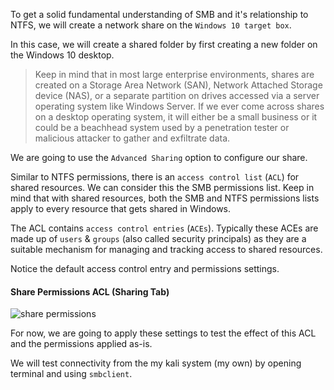 To get a solid fundamental understanding of SMB and it's relationship to NTFS, we will create a network share on the `Windows 10 target box`.

In this case, we will create a shared folder by first creating a new folder on the Windows 10 desktop.

>Keep in mind that in most large enterprise environments, shares are created on a Storage Area Network (SAN), Network Attached Storage device (NAS), or a separate partition on drives accessed via a server operating system like Windows Server.
>If we ever come across shares on a desktop operating system, it will either be a small business or it could be a beachhead system used by a penetration tester or malicious attacker to gather and exfiltrate data.

We are going to use the `Advanced Sharing` option to configure our share.

Similar to NTFS permissions, there is an `access control list` (`ACL`) for shared resources. 
We can consider this the SMB permissions list. Keep in mind that with shared resources, both the SMB and NTFS permissions lists apply to every resource that gets shared in Windows.

The ACL contains `access control entries` (`ACEs`). Typically these ACEs are made up of `users` & `groups` (also called security principals) as they are a suitable mechanism for managing and tracking access to shared resources.


Notice the default access control entry and permissions settings.

#### Share Permissions ACL (Sharing Tab)

![share permissions](https://academy.hackthebox.com/storage/modules/49/share_permissions.png)

For now, we are going to apply these settings to test the effect of this ACL and the permissions applied as-is. 

We will test connectivity from the my kali system (my own) by opening terminal and using `smbclient`.


